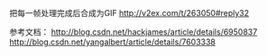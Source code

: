 
把每一帧处理完成后合成为GIF
http://v2ex.com/t/263050#reply32

参考文档：
http://blog.csdn.net/hackjames/article/details/6950837
http://blog.csdn.net/yangalbert/article/details/7603338

